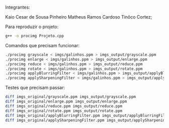Integrantes:

Kaio Cesar de Sousa Pinheiro
Matheus Ramos Cardoso Tinôco Cortez;

Para reproduzir o projeto:

```bash 
g++ -o procimg Projeto.cpp
```


Comandos que precisam funcionar:

```bash 
./procimg grayscale < imgs/galinhos.ppm > imgs_output/grayscale.ppm
./procimg enlarge < imgs/galinhos.ppm > imgs_output/enlarge.ppm
./procimg reduce < imgs/galinhos.ppm > imgs_output/reduce.ppm
./procimg rotate < imgs/galinhos.ppm > imgs_output/rotate.ppm
./procimg applyBlurringFilter < imgs/galinhos.ppm > imgs_output/applyBlurringFilter.ppm
./procimg applySharpeningFilter < imgs/galinhos.ppm > imgs_output/applySharpeningFilter.ppm
```


Testes que precisam passar:

```bash
diff imgs_original/grayscale.ppm imgs_output/grayscale.ppm
diff imgs_original/enlarge.ppm imgs_output/enlarge.ppm
diff imgs_original/reduce.ppm imgs_output/reduce.ppm
diff imgs_original/rotate.ppm imgs_output/rotate.ppm
diff imgs_original/applyBlurringFilter.ppm imgs_output/applyBlurringFilter.ppm
diff imgs_original/applySharpeningFilter.ppm imgs_output/applySharpeningFilter.ppm
```